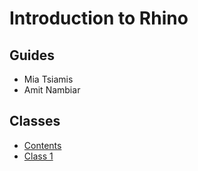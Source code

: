 # Introduction to Rhino

## Guides
- Mia Tsiamis
- Amit Nambiar

## Classes
- [Contents](./contents)
- [Class 1](./class-1)
